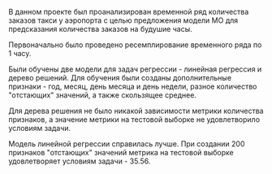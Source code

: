 В данном проекте был проанализирован временной ряд количества заказов такси у аэропорта с целью предложения модели МО для предсказания количества заказов на будушие часы.

Первоначально было проведено ресемплирование временного ряда по 1 часу. 

Были обучены две модели для задач регрессии - линейная регрессия и дерево решений. Для обучения были созданы дополнительные признаки - год, месяц, день месяца и день недели, разное количество "отстающих" значений, а также скользящее среднее.

Для дерева решения не было никакой зависимости метрики количества признаков, а значение метрики на тестовой выборке не удовлетворило условиям задачи.

Модель линейной регрессии справилась лучше. При создании 200 признаков "отстающих" значений метрика на тестовой выборке удовлетворяет условиям задачи - 35.56. 